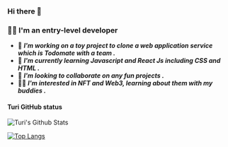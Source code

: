 ### Hi there 👋
### 👩‍💻 I'm an entry-level developer

- 🔭  ***I'm working on a toy project to clone a web application service which is Todomate with a team .***
- 🌱  ***I'm currently learning Javascript and React Js including CSS and HTML .***
- 👯  ***I'm looking to collaborate on any fun projects .*** 
- 👩‍🎤  ***I'm interested in NFT and Web3, learning about them with my buddies .***


#### Turi GitHub status
 ![ Turi's Github Stats](https://github-readme-stats.vercel.app/api?username=sookm&bg_color=30,e96443,904e95&title_color=fff&text_color=fff)

[![Top Langs](https://github-readme-stats.vercel.app/api/top-langs/?username=sookm&layout=compact)](https://github.com/sookm/github-readme-stats)



<!--
**sookm/sookm** is a ✨ _special_ ✨ repository because its `README.md` (this file) appears on your GitHub profile.

Here are some ideas to get you started:

- 🔭 I’m currently working on ...
- 🌱 I’m currently learning ...
- 👯 I’m looking to collaborate on ...
- 🤔 I’m looking for help with ...
- 💬 Ask me about ...
- 📫 How to reach me: ...
- 😄 Pronouns: ...
- ⚡ Fun fact: ...
-->

